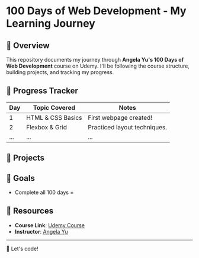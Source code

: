 # 100 Days of Web Development - My Learning Journey

## 📌 Overview
This repository documents my journey through **Angela Yu's 100 Days of Web Development** course on Udemy. I'll be following the course structure, building projects, and tracking my progress.

## 📆 Progress Tracker
| Day  | Topic Covered  | Notes  |
|------|--------------|--------|
| 1    | HTML & CSS Basics | First webpage created! |
| 2    | Flexbox & Grid | Practiced layout techniques. |
| ...  | ... | ... |

## 🚀 Projects

## 🎯 Goals
- Complete all 100 days
=

## 📎 Resources
- **Course Link**: [Udemy Course](https://www.udemy.com/)
- **Instructor**: [Angela Yu](https://www.linkedin.com/in/angela-yu-963a584b/)

---

🚀 Let's code!

